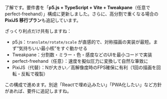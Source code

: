 了解です。要件書を「**p5.js + TypeScript + Vite + Tweakpane**（任意で perfect-freehand）」構成に更新しました。さらに、高分割で重くなる場合の**PixiJS 移行プラン**も追記しています。

ざっくり利点だけ共有しますね：

* p5.js：`translate/rotate/scale` が直感的で、対称描画の実装が最短。まず“気持ちいい最小核”をすぐ動かせる
* Tweakpane：分割数・ミラー・色・感度などのUIを最小コードで実装
* perfect-freehand（任意）：速度を擬似圧力に変換して自然な筆致に
* PixiJS（代替）：Nが大きい／高解像度時のFPS確保に有利（1回の描画を回転・反転で複製）

この構成で進めます。別途「Reactで埋め込みたい」「PWA化したい」など方針があれば、要件に追記しますね。
